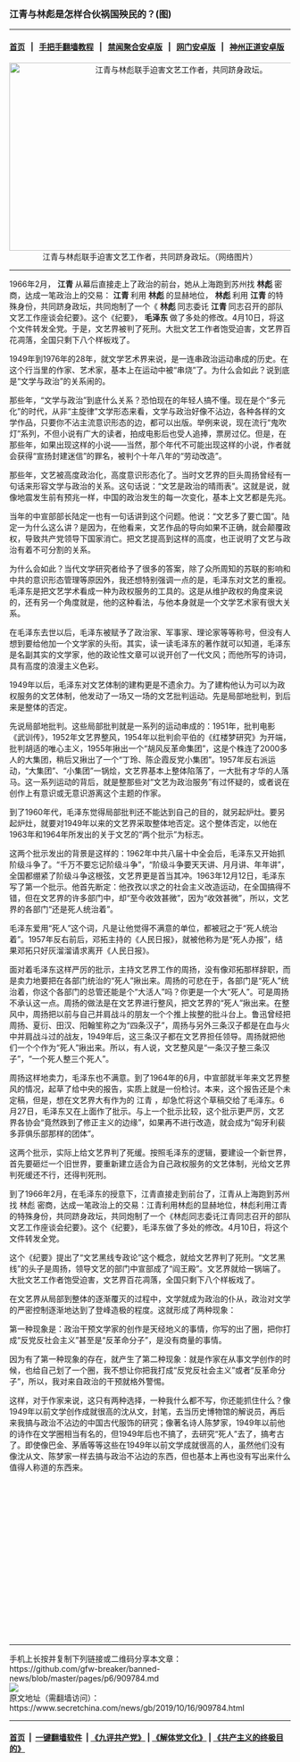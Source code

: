### 江青与林彪是怎样合伙祸国殃民的？(图)
------------------------

#### [首页](https://github.com/gfw-breaker/banned-news/blob/master/README.md) &nbsp;&nbsp;|&nbsp;&nbsp; [手把手翻墙教程](https://github.com/gfw-breaker/guides/wiki) &nbsp;&nbsp;|&nbsp;&nbsp; [禁闻聚合安卓版](https://github.com/gfw-breaker/bn-android) &nbsp;&nbsp;|&nbsp;&nbsp; [网门安卓版](https://github.com/oGate2/oGate) &nbsp;&nbsp;|&nbsp;&nbsp; [神州正道安卓版](https://github.com/SzzdOgate/update) 



<div class="article_right" style="fone-color:#000">
 <p style="text-align:center">
  <img alt="江青与林彪联手迫害文艺工作者，共同跻身政坛。" src="http://img2.secretchina.com/pic/2019/5-24/p2430541a747653015-ss.jpg" style="height:337px; width:600px"/>
  <br>
   江青与林彪联手迫害文艺工作者，共同跻身政坛。（网络图片）
   <span id="hideid" name="hideid" style="color:red;display:none;">
    <span href="https://www.secretchina.com">
    </span>
   </span>
  </br>
 </p>
 <div id="txt-mid1-t21-2017">
  

---


  </div>
 </div>
 <p>
  1966年2月，
  <strong>
   江青
  </strong>
  从幕后直接走上了政治的前台，她从上海跑到苏州找
  <strong>
   林彪
  </strong>
  密商，达成一笔政治上的交易：
  <strong>
   江青
  </strong>
  利用
  <strong>
   林彪
  </strong>
  的显赫地位，
  <strong>
   林彪
  </strong>
  利用
  <strong>
   江青
  </strong>
  的特殊身份，共同跻身政坛，共同炮制了一个《
  <strong>
   林彪
  </strong>
  同志委讬
  <strong>
   江青
  </strong>
  同志召开的部队文艺工作座谈会纪要》。这个《纪要》，
  <strong>
   <span href="https://www.secretchina.com/news/gb/tag/毛泽东" target="_blank">
    毛泽东
   </span>
  </strong>
  做了多处的修改。4月10日，将这个文件转发全党。于是，文艺界被判了死刑。大批文艺工作者饱受迫害，文艺界百花凋落，全国只剩下八个样板戏了。
  <span id="hideid" name="hideid" style="color:red;display:none;">
   <span href="https://www.secretchina.com">
   </span>
  </span>
 </p>
 <p>
  1949年到1976年的28年，就文学艺术界来说，是一连串政治运动串成的历史。在这个行当里的作家、艺术家，基本上在运动中被“串烧”了。为什么会如此？说到底是“文学与政治”的关系闹的。
 </p>
 <p>
  那些年，“文学与政治”到底什么关系？恐怕现在的年轻人搞不懂。现在是个“多元化”的时代，从非“主旋律”文学形态来看，文学与政治好像不沾边，各种各样的文学作品，只要你不沾主流意识形态的边，都可以出版。举例来说，现在流行“鬼吹灯”系列，不但小说有广大的读者，拍成电影后也受人追捧，票房过亿。但是，在那些年，如果出现这样的小说——当然，那个年代不可能出现这样的小说，作者就会获得“宣扬封建迷信”的罪名，被判个十年八年的“劳动改造”。
 </p>
 <p>
  那些年，文艺被高度政治化，高度意识形态化了。当时文艺界的巨头周扬曾经有一句话来形容文学与政治的关系。这句话说：“文艺是政治的晴雨表”。这就是说，就像地震发生前有预兆一样，中国的政治发生的每一次变化，基本上文艺都是先兆。
 </p>
 <p>
  当年的中宣部部长陆定一也有一句话讲到这个问题。他说：“文艺多了要亡国”。陆定一为什么这么讲？是因为，在他看来，文艺作品的导向如果不正确，就会颠覆政权，导致共产党领导下国家消亡。把文艺提高到这样的高度，也正说明了文艺与政治有着不可分割的关系。
 </p>
 <p>
  为什么会如此？当代文学研究者给予了很多的答案，除了众所周知的苏联的影响和中共的意识形态管理等原因外，我还想特别强调一点的是，毛泽东对文艺的重视。毛泽东是把文艺学术看成一种为政权服务的工具的。这是从维护政权的角度来说的，还有另一个角度就是，他的这种看法，与他本身就是一个文学艺术家有很大关系。
 </p>
 <p>
  在毛泽东去世以后，毛泽东被赋予了政治家、军事家、理论家等等称号，但没有人想到要给他加一个文学家的头衔。其实，读一读毛泽东的著作就可以知道，毛泽东是名副其实的文学家，他的政论性文章可以说开创了一代文风；而他所写的诗词，具有高度的浪漫主义色彩。
 </p>
 <p>
  1949年以后，毛泽东对文艺体制的建构更是不遗余力。为了建构他认为可以为政权服务的文艺体制，他发动了一场又一场的文艺批判运动。先是局部地批判，到后来是整体的否定。
 </p>
 <p>
  先说局部地批判。这些局部批判就是一系列的运动串成的：1951年，批判电影《武训传》，1952年文艺界整风，1954年以批判俞平伯的《红楼梦研究》为开端，批判胡适的唯心主义，1955年揪出一个“胡风反革命集团”，这是个株连了2000多人的大集团，稍后又揪出了一个“丁玲、陈企霞反党小集团”。1957年反右派运动，“大集团”、“小集团”一锅烩，文艺界基本上整体陷落了，一大批有才华的人落马。这一系列运动的背后，就是整那些对“文艺为政治服务”有过怀疑的，或者说在创作上有意识或无意识游离这个主题的作家。
 </p>
 <p>
  到了1960年代，毛泽东觉得局部批判还不能达到自己的目的，就另起炉灶。要另起炉灶，就要对1949年以来的文艺界采取整体地否定。这个整体否定，以他在1963年和1964年所发出的关于文艺的“两个批示”为标志。
 </p>
 <p>
  这两个批示发出的背景是这样的：1962年中共八届十中全会后，毛泽东又开始抓阶级斗争了。“千万不要忘记阶级斗争”，“阶级斗争要天天讲、月月讲、年年讲”，全国都绷紧了阶级斗争这根弦，文艺界更是首当其冲。1963年12月12日，毛泽东写了第一个批示。他首先断定：他孜孜以求之的社会主义改造运动，在全国搞得不错，但在文艺界的许多部门中，却“至今收效甚微”，因为“收效甚微”，所以，文艺界的各部门“还是死人统治着”。
 </p>
 <center>
  <div style="max-width: 632px;height:180px; display: none; text-align: center; margin: 0 auto; overflow: hidden;overflow-x: hidden;">
   <div id="taboola-midarticle-thumbnails" style="max-width: 632px;height:180px;overflow: hidden;overflow-x: hidden;">
   </div>
  </div>
  <div>
   <ins class="adsbygoogle" data-ad-client="ca-pub-1276641434651360" data-ad-format="fluid" data-ad-layout="in-article" data-ad-slot="5164544770" style="display:block; text-align:center;">
   </ins>
  </div>
 </center>
 <p>
  毛泽东爱用“死人”这个词，凡是让他觉得不满意的单位，都被冠之于“死人统治着”。1957年反右前后，邓拓主持的《人民日报》，就被他称为是“死人办报”，结果邓拓只好灰溜溜请求离开《人民日报》。
 </p>
 <p>
  面对着毛泽东这样严厉的批示，主持文艺界工作的周扬，没有像邓拓那样辞职，而是卖力地要把在各部门统治的“死人”揪出来。周扬的可悲在于，各部门是“死人”统治着，你这个各部门的总管还能是个“大活人”吗？你更是一个大“死人”。可是周扬不承认这一点。周扬的做法是在文艺界进行整风，把文艺界的“死人”揪出来。在整风中，周扬把以前与自己并肩战斗的朋友一个个推上挨整的批斗台上。鲁迅曾经把周扬、夏衍、田汉、阳翰笙称之为“四条汉子”，周扬与另外三条汉子都是在血与火中并肩战斗过的战友，1949年后，这三条汉子都在文艺界担任领导。周扬就把他们一个个作为“死人”揪出来。所以，有人说，文艺整风是“一条汉子整三条汉子”，“一个死人整三个死人”。
 </p>
 <p>
  周扬这样地卖力，毛泽东也不满意。到了1964年的6月，中宣部就半年来文艺界整风的情况，起草了给中央的报告，实质上就是一份检讨。本来，这个报告还是个未定稿，但是，想在文艺界大有作为的
  <span href="https://www.secretchina.com/news/gb/tag/江青" target="_blank">
   江青
  </span>
  ，却急忙将这个草稿交给了毛泽东。6月27日，毛泽东又在上面作了批示。与上一个批示比较，这个批示更严厉，文艺界各协会“竟然跌到了修正主义的边缘”，如果再不进行改造，就会成为“匈牙利裴多菲俱乐部那样的团体”。
 </p>
 <p>
  这两个批示，实际上给文艺界判了死缓。按照毛泽东的逻辑，要建设一个新世界，首先要砸烂一个旧世界，要重新建立适合为自己政权服务的文艺体制，光给文艺界判死缓还不行，还得判死刑。
 </p>
 <p>
  到了1966年2月，在毛泽东的授意下，江青直接走到前台了，江青从上海跑到苏州找
  <span href="https://www.secretchina.com/news/gb/tag/林彪" target="_blank">
   林彪
  </span>
  密商，达成一笔政治上的交易：江青利用林彪的显赫地位，林彪利用江青的特殊身份，共同跻身政坛，共同炮制了一个《林彪同志委讬江青同志召开的部队文艺工作座谈会纪要》。这个《纪要》，毛泽东做了多处的修改。4月10日，将这个文件转发全党。
 </p>
 <p>
  这个《纪要》提出了“文艺黑线专政论”这个概念，就给文艺界判了死刑。“文艺黑线”的头子是周扬，领导文艺的部门中宣部成了“阎王殿”。文艺界就给一锅端了。大批文艺工作者饱受迫害，文艺界百花凋落，全国只剩下八个样板戏了。
 </p>
 <p>
  在文艺界从局部到整体的逐渐覆灭的过程中，文学就成为政治的仆从，政治对文学的严密控制逐渐地达到了登峰造极的程度。这就形成了两种现象：
 </p>
 <p>
  第一种现象是：政治干预文学家的创作是天经地义的事情，你写的出了圈，把你打成“反党反社会主义”甚至是“反革命分子”，是没有商量的事情。
 </p>
 <p>
  因为有了第一种现象的存在，就产生了第二种现象：就是作家在从事文学创作的时候，也给自己划了一个圈，我不想让你把我打成“反党反社会主义”或者“反革命分子”，所以，我对来自政治的干预就格外警惕。
 </p>
 <p>
  这样，对于作家来说，这只有两种选择，一种我什么都不写，你还能抓住什么？像1949年以前文学创作成就很高的沈从文，封笔，去当历史博物馆的解说员，再后来我搞与政治不沾边的中国古代服饰的研究；像著名诗人陈梦家，1949年以前他的诗作在文学圈相当有名的，但1949年后也不搞了，去研究“死人”去了，搞考古了。即使像巴金、茅盾等等这些在1949年以前文学成就很高的人，虽然他们没有像沈从文、陈梦家一样去搞与政治不沾边的东西，但也基本上再也没有写出来什么值得人称道的东西来。
  <center>
   <div>
    <div id="txt-mid2-t22-2017" style="display: block;  height: 280px;  overflow: hidden;">
     <div id="SC-21">
     </div>
    </div>
   </div>
  </center>
 </p>
</div>

<hr/>
手机上长按并复制下列链接或二维码分享本文章：<br/>
https://github.com/gfw-breaker/banned-news/blob/master/pages/p6/909784.md <br/>
<a href='https://github.com/gfw-breaker/banned-news/blob/master/pages/p6/909784.md'><img src='https://github.com/gfw-breaker/banned-news/blob/master/pages/p6/909784.md.png'/></a> <br/>
原文地址（需翻墙访问）：https://www.secretchina.com/news/gb/2019/10/16/909784.html


------------------------
#### [首页](https://github.com/gfw-breaker/banned-news/blob/master/README.md) &nbsp;|&nbsp; [一键翻墙软件](https://github.com/gfw-breaker/nogfw/blob/master/README.md) &nbsp;| [《九评共产党》](https://github.com/gfw-breaker/9ping.md/blob/master/README.md#九评之一评共产党是什么) | [《解体党文化》](https://github.com/gfw-breaker/jtdwh.md/blob/master/README.md) | [《共产主义的终极目的》](https://github.com/gfw-breaker/gczydzjmd.md/blob/master/README.md)


<img src='http://gfw-breaker.win/banned-news/pages/p6/909784.md' width='0px' height='0px'/>